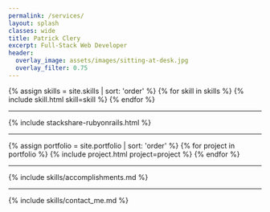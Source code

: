 ```yaml
---
permalink: /services/
layout: splash
classes: wide
title: Patrick Clery
excerpt: Full-Stack Web Developer
header:
  overlay_image: assets/images/sitting-at-desk.jpg
  overlay_filter: 0.75
---
```


<div class="skills">
{% assign skills = site.skills | sort: 'order' %}
{% for skill in skills %}
{% include skill.html skill=skill %}
{% endfor %}
</div>

***
{% include stackshare-rubyonrails.html %}

***

<div class="pagebreak"></div>
<div class="portfolio">
{% assign portfolio = site.portfolio | sort: 'order' %}
{% for project in portfolio %}
{% include project.html project=project %}
{% endfor %}
</div>

***

<div class="pagebreak"></div>
{% include skills/accomplishments.md %}

***

{% include skills/contact_me.md %}
